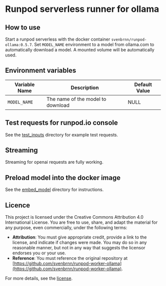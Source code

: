 # Runpod serverless runner for ollama

## How to use

Start a runpod serverless with the docker container ``svenbrnn/runpod-ollama:0.5.7``. Set ``MODEL_NAME`` environment to a model from ollama.com to automatically download a model.
A mounted volume will be automatically used.

## Environment variables

| Variable Name | Description                              | Default Value       |
|---------------|------------------------------------------|---------------------|
| `MODEL_NAME`  | The name of the model to download        | NULL                |

## Test requests for runpod.io console

See the [test_inputs](./test_inputs) directory for example test requests. 


## Streaming

Streaming for openai requests are fully working.

## Preload model into the docker image

See the [embed_model](./embed_model/) directory for instructions.

## Licence

This project is licensed under the Creative Commons Attribution 4.0 International License. You are free to use, share, and adapt the material for any purpose, even commercially, under the following terms:

- **Attribution**: You must give appropriate credit, provide a link to the license, and indicate if changes were made. You may do so in any reasonable manner, but not in any way that suggests the licensor endorses you or your use.
- **Reference**: You must reference the original repository at [https://github.com/svenbrnn/runpod-worker-ollama](https://github.com/svenbrnn/runpod-worker-ollama).

For more details, see the [license](https://creativecommons.org/licenses/by/4.0/).